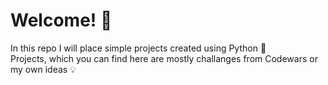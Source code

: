 # Welcome! 👋

In this repo I will place simple projects created using Python 🐍
<br />
Projects, which you can find here are mostly challanges from Codewars or my own ideas 💡
